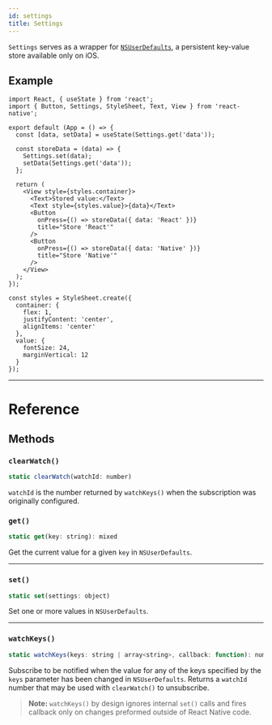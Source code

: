 ```yaml
---
id: settings
title: Settings
---
```


`Settings` serves as a wrapper for [`NSUserDefaults`](https://developer.apple.com/documentation/foundation/nsuserdefaults), a persistent key-value store available only on iOS.

## Example

```SnackPlayer name=Settings%20Example&supportedPlatforms=ios
import React, { useState } from 'react';
import { Button, Settings, StyleSheet, Text, View } from 'react-native';

export default (App = () => {
  const [data, setData] = useState(Settings.get('data'));

  const storeData = (data) => {
    Settings.set(data);
    setData(Settings.get('data'));
  };

  return (
    <View style={styles.container}>
      <Text>Stored value:</Text>
      <Text style={styles.value}>{data}</Text>
      <Button
        onPress={() => storeData({ data: 'React' })}
        title="Store 'React'"
      />
      <Button
        onPress={() => storeData({ data: 'Native' })}
        title="Store 'Native'"
      />
    </View>
  );
});

const styles = StyleSheet.create({
  container: {
    flex: 1,
    justifyContent: 'center',
    alignItems: 'center'
  },
  value: {
    fontSize: 24,
    marginVertical: 12
  }
});
```

---

# Reference

## Methods

### `clearWatch()`

```jsx
static clearWatch(watchId: number)
```

`watchId` is the number returned by `watchKeys()` when the subscription was originally configured.

### `get()`

```jsx
static get(key: string): mixed
```

Get the current value for a given `key` in `NSUserDefaults`.

---

### `set()`

```jsx
static set(settings: object)
```

Set one or more values in `NSUserDefaults`.

---

### `watchKeys()`

```jsx
static watchKeys(keys: string | array<string>, callback: function): number
```

Subscribe to be notified when the value for any of the keys specified by the `keys` parameter has been changed in `NSUserDefaults`. Returns a `watchId` number that may be used with `clearWatch()` to unsubscribe.

> **Note:** `watchKeys()` by design ignores internal `set()` calls and fires callback only on changes preformed outside of React Native code.
